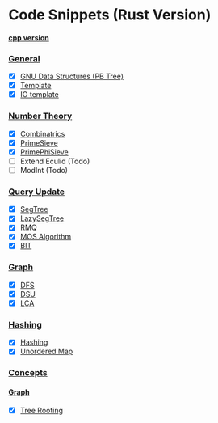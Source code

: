 # Code Snippets (Rust Version) 
#### [cpp version](../cpp) 

### [General](./General)

- [x] [GNU Data Structures (PB Tree)](./General/GNUDS.cpp)
- [x] [Template](./General/GreatestTemplate.cpp)
- [x] [IO template](./General/IO.cpp)

### [Number Theory](./NumberTheory)
- [x] [Combinatrics](./NumberTheory/Combinatrics.cpp)
- [x] [PrimeSieve](./NumberTheory/PrimeSieve.cpp)
- [x] [PrimePhiSieve](./NumberTheory/PrimePhiSieve.cpp)
- [ ] Extend Eculid (Todo)
- [ ] ModInt (Todo)

### [Query Update](./QueryUpdate)

- [x] [SegTree](./QueryUpdate/SegTree.rs)
- [x] [LazySegTree](./QueryUpdate/LazySegTree.cpp)
- [x] [RMQ](./QueryUpdate/RMQ.cpp)
- [x] [MOS Algorithm](./QueryUpdate/MosAlgo.cpp)
- [x] [BIT](./QueryUpdate/BIT.cpp)

### [Graph](./Graph)
- [x] [DFS](./Graph/DFS.cpp)
- [x] [DSU](./Graph/DSU.cpp)
- [x] [LCA](./Graph/LCA.cpp)

### [Hashing](./Hashing)
- [x] [Hashing](./Hashing/Hashing.cpp)
- [x] [Unordered Map](./Hashing/UnorderedMap.cpp)

### [Concepts](./Concepts)
#### [Graph](./Graph)
- [x] [Tree Rooting](./Concepts/Graph/treerooting.cpp)

